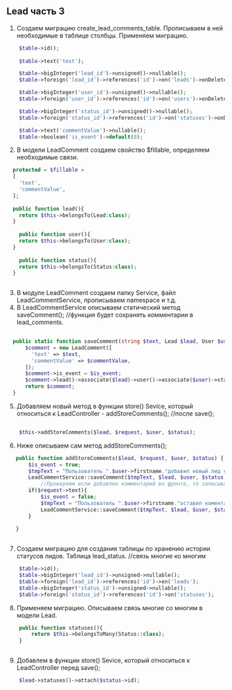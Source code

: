 ## Lead часть 3
1. Создаем миграцию create_lead_comments_table. Прописываем в ней необходимые в таблице столбцы. Применяем миграцию. 
```php
    $table->id();
    
    $table->text('text');

    $table->bigInteger('lead_id')->unsigned()->nullable();
    $table->foreign('lead_id')->references('id')->on('leads')->onDelete('cascade');

    $table->bigInteger('user_id')->unsigned()->nullable();
    $table->foreign('user_id')->references('id')->on('users')->onDelete('cascade');

    $table->bigInteger('status_id')->unsigned()->nullable();
    $table->foreign('status_id')->references('id')->on('statuses')->onDelete('cascade');

    $table->text('commentValue')->nullable();
    $table->boolean('is_event')->default(0);

```
2. В модели LeadComment создаем свойство $fillable, определяем необходимые связи.
```php
  protected = $fillable = 
  [
    'text',
    'commentValue',
  ];
  
  public function lead(){
    return $this->belongsTo(Lead:class);
  }
  
    public function user(){
    return $this->belongsTo(User:class);
  }
  
    public function status(){
    return $this->belongsTo(Status:class);
  }
  
```
3. В модуле LeadComment создаем папку Service, файл LeadCommentService, прописываем namespace и т.д.
4. В LeadCommentService описываем статический метод saveComment(); //функция будет сохранять комментарии в lead_comments.
```php
  
  public static function saveComment(string $text, Lead $lead, User $user, Status $status, string $commentValue, bool $is_event){
      $comment = new LeadComment([
        'text' => $text,
        'commentValue' => $commentValue,
      ]);
      $comment->is_event = $is_event;
      $comment->lead()->associate($lead)->user()->associate($user)->status()->associate($status)->save();
      return $comment;
  }

```
5. Добавляем новый метод в функции store() Sevice, который относиться к LeadController - addStoreComments(); //после save();
```php

    $this->addStoreComments($lead, $request, $user, $status);
 ```
 6. Ниже описываем сам метод addStoreComments();
 ```php
    public function addStoreComments($lead, $request, $user, $status) {
        $is_event = true;
        $tmpText = "Пользователь ".$user->firstname."добавил новый лид со статусом ".$status->title;
        LeadCommentService::saveComment($tmpText, $lead, $user, $status, null, $is_event);
            //Проверяем если добавлен комментарий во фронте, то записываем его
        if($request->text){
            $is_event = false;
            $tmpText = "Пользователь ".$user->firstname."оставил коментарий ".$request->text;
            LeadCommentService::saveComment($tmpText, $lead, $user, $status, $request->text, $is_event);
        }
        
    }
    
 ```
7. Создаем миграцию для создания таблицы по хранению истории статусов лидов. Таблица lead_status. //связь многие ко многим
```php 
    $table->id();
    $table->bigInteger('lead_id')->unsigned->nullable();
    $table->foreign('lead_id')->references('id')->on('leads');
    $table->bigInteger('status_id')->unsigned->nullable();
    $table->foreign('status_id')->references('id')->on('statuses');
```
8. Применяем миграцию. Описываем связь многие со многим в модели Lead.
```php
    public function statuses(){
        return $this->belongsToMany(Status::class);
    }
    
```
9. Добавлем в функции store() Sevice, который относиться к LeadController перед save();
```php
    $lead->statuses()->attach($status->id);
```
